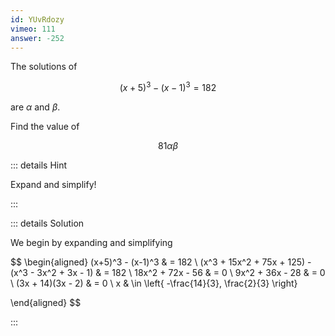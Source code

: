 ```yaml
---
id: YUvRdozy
vimeo: 111
answer: -252
---
```


The solutions of

$$
(x+5)^3 - (x-1)^3 = 182
$$

are $\alpha$ and $\beta$.

Find the value of

$$
81 \alpha \beta
$$

<AnswerInput :answer="$frontmatter.answer" />

::: details Hint

Expand and simplify!

:::

::: details Solution

We begin by expanding and simplifying

$$
\begin{aligned}
(x+5)^3 - (x-1)^3 & = 182 \\
(x^3 + 15x^2 + 75x + 125) - (x^3 - 3x^2 + 3x - 1) & = 182 \\
18x^2 + 72x - 56 & = 0 \\
9x^2 + 36x - 28 & = 0 \\
(3x + 14)(3x - 2) & = 0 \\
x & \in \left\{ -\frac{14}{3}, \frac{2}{3} \right\}

\end{aligned}
$$

:::
